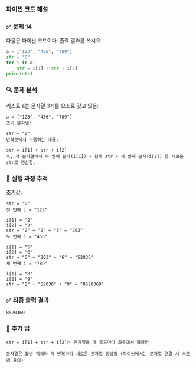 ### 파이썬 코드 해설

### ✅ 문제 14

다음은 파이썬 코드이다. 출력 결과를 쓰시오.

```python
a = ["123", "456", "789"]
str = "0"
for i in a:
    str = i[1] + str + i[2]
print(str)
```

### 🔍 문제 분석

리스트 a는 문자열 3개를 요소로 갖고 있음:

```
a = ["123", "456", "789"]
초기 문자열:
```

```
str = "0"
반복문에서 수행하는 내용:
```

```
str = i[1] + str + i[2]
즉, 각 문자열에서 두 번째 문자(i[1]) + 현재 str + 세 번째 문자(i[2]) 를 새로운 str로 갱신함.
```

### 🧮 실행 과정 추적
초기값:

```
str = "0"
첫 번째 i = "123"
```

```
i[1] = "2"
i[2] = "3"
str = "2" + "0" + "3" = "203"
두 번째 i = "456"
```

```
i[1] = "5"
i[2] = "6"
str = "5" + "203" + "6" = "52036"
세 번째 i = "789"
```

```
i[1] = "8"
i[2] = "9"
str = "8" + "52036" + "9" = "8520369"
```

### ✅ 최종 출력 결과
```
8520369
```

### 🧠 추가 팁
```
str = i[1] + str + i[2]는 문자열을 매 루프마다 좌우에서 확장함

문자열은 불변 객체라 매 반복마다 새로운 문자열 생성됨 (파이썬에서는 문자열 연결 시 속도에 유의)
```
